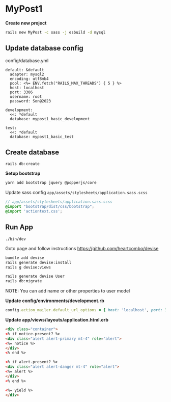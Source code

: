 # MyPost1

**Create new project**
```bash
rails new MyPost -c sass -j esbuild -d mysql
```

## Update database config
config/database.yml
```
default: &default
  adapter: mysql2
  encoding: utf8mb4
  pool: <%= ENV.fetch("RAILS_MAX_THREADS") { 5 } %>
  host: localhost
  port: 3306
  username: root
  password: Son@2023

development:
  <<: *default
  database: mypost1_basic_development

test:
  <<: *default
  database: mypost1_basic_test
```
## Create database
```
rails db:create
```

**Setup bootstrap**
```bash
yarn add bootstrap jquery @popperjs/core
```

Update sass config `app/assets/stylesheets/application.sass.scss`
```scss
// app/assets/stylesheets/application.sass.scss
@import "bootstrap/dist/css/bootstrap";
@import 'actiontext.css';
```

## Run App
```
./bin/dev
```

Goto page and follow instructions https://github.com/heartcombo/devise
```bash
bundle add devise
rails generate devise:install
rails g devise:views

rails generate devise User
rails db:migrate
```
NOTE: You can add name or other properties to user model

**Update config/environments/development.rb**
```rb
config.action_mailer.default_url_options = { host: 'localhost', port: 3006 }
```

**Update app/views/layouts/application.html.erb**
```html
<div class="container">
<% if notice.present? %>
<div class="alert alert-primary mt-4" role="alert">
<%= notice %>
</div>
<% end %>

<% if alert.present? %>
<div class="alert alert-danger mt-4" role="alert">
<%= alert %>
</div>
<% end %>

<%= yield %>
</div>
```